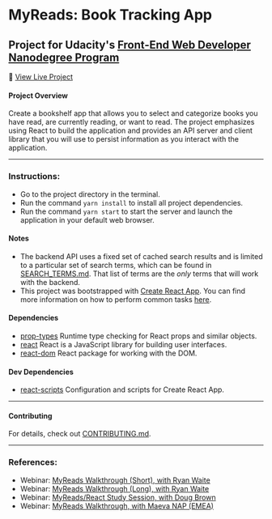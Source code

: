 # MyReads:  Book Tracking App

## Project for Udacity's [Front-End Web Developer Nanodegree Program](https://www.udacity.com/course/front-end-web-developer-nanodegree--nd001)

:link: [View Live Project](https://psittacine.github.io/myreads-book-tracking-app/)

#### Project Overview

Create a bookshelf app that allows you to select and categorize books you have read, are currently reading, or want to read. The project emphasizes using React to build the application and provides an API server and client library that you will use to persist information as you interact with the application.

---

### Instructions:

* Go to the project directory in the terminal.
* Run the command `yarn install` to install all project dependencies.
* Run the command `yarn start` to start the server and launch the application in your default web browser.

#### Notes
* The backend API uses a fixed set of cached search results and is limited to a particular set of search terms, which can be found in [SEARCH_TERMS.md](SEARCH_TERMS.md). That list of terms are the _only_ terms that will work with the backend.
* This project was bootstrapped with [Create React App](https://github.com/facebookincubator/create-react-app). You can find more information on how to perform common tasks [here](https://github.com/facebookincubator/create-react-app/blob/master/packages/react-scripts/template/README.md).

#### Dependencies
* [prop-types](https://github.com/facebook/prop-types) Runtime type checking for React props and similar objects.
* [react](https://github.com/facebook/react) React is a JavaScript library for building user interfaces.
* [react-dom](https://github.com/facebook/react) React package for working with the DOM.

#### Dev Dependencies
* [react-scripts](https://github.com/facebook/create-react-app) Configuration and scripts for Create React App.

---

#### Contributing

For details, check out [CONTRIBUTING.md](CONTRIBUTING.md).

---

### References:

* Webinar: [MyReads Walkthrough (Short), with Ryan Waite](https://www.youtube.com/watch?v=N8bU1oWlLwY)
* Webinar: [MyReads Walkthrough (Long), with Ryan Waite](https://www.youtube.com/watch?v=acJHkd6K5kI)
* Webinar: [MyReads/React Study Session, with Doug Brown](https://www.youtube.com/watch?v=OcL7-7cRpkQ)
* Webinar: [MyReads Walkthrough, with Maeva NAP (EMEA)](https://www.youtube.com/watch?v=i6L2jLHV9j8)
